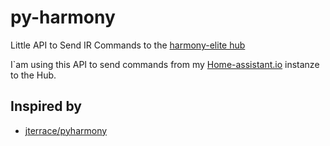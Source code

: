 py-harmony
=========

 Little API to Send IR Commands to the [harmony-elite hub](http://www.logitech.com/de-de/product/harmony-elite)
 
 I`am using this API to send commands from my [Home-assistant.io](https://home-assistant.io/) instanze to the Hub.
 
 

Inspired by
------

* [jterrace/pyharmony](https://github.com/jterrace/pyharmony)